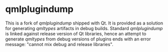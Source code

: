 # qmlplugindump

This is a fork of _qmlplugindump_ shipped with Qt. It is provided as a solution for generating _qmltypes_ artifacts in debug builds.
Standard _qmlplugindump_ is linked against release version of Qt libraries, hence an attempt to generate _qmltypes_ from debug
versions of plugins ends with an error message: "cannot mix debug and release libraries".
